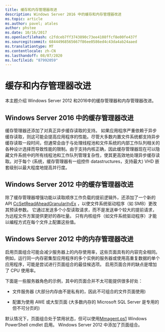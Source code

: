 ```yaml
---
title: 缓存和内存管理器改进
description: Windows Server 2016 中的缓存和内存管理器改进
ms.topic: article
ms.author: pavel; atales
author: phstee
ms.date: 10/16/2017
ms.openlocfilehash: c2fdceb7ff3743890c73ee4108ffcf8e00fe437f
ms.sourcegitcommit: 68444968565667f86ee0586ed4c43da4ab24aaed
ms.translationtype: MT
ms.contentlocale: zh-CN
ms.lasthandoff: 08/07/2020
ms.locfileid: "87992059"
---
```

# <a name="cache-and-memory-manager-improvements"></a>缓存和内存管理器改进

本主题介绍 Windows Server 2012 和2016中的缓存管理器和内存管理器改进。

## <a name="cache-manager-improvements-in-windows-server-2016"></a>Windows Server 2016 中的缓存管理器改进
缓存管理器还添加了对真正异步缓存读取的支持。
如果应用程序严重依赖于异步缓存读取，则这可能会提高应用程序的性能。尽管大多数内置文件系统都支持异步缓存读取一段时间，但通常会由于与处理线程池和文件系统的内部工作队列相关的各种设计选择而导致性能的限制。由于支持内核正确，因此缓存管理器现在可以隐藏文件系统中的所有线程池和工作队列管理复杂性，使其更高效地处理异步缓存读取。对于每个 (系统，缓存管理器有一组控件 datastructures，支持最大) VHD 嵌套级别以最大程度地提高并行度。


## <a name="cache-manager-improvements-in-windows-server-2012"></a>Windows Server 2012 中的缓存管理器改进
除了缓存管理器增强功能以读取顺序工作负载的提前逻辑外，还添加了一个新的 API [CcSetReadAheadGranularityEx](/windows-hardware/drivers/ifs/ccsetreadaheadgranularityex) ，以使文件系统驱动程序（如 SMB）更改其预读参数。 它通过发送多个小型读取请求，而不是发送单个较大的提前请求，为远程文件方案提供更好的吞吐量。 只有内核组件（如文件系统驱动程序）才能以编程方式在每个文件上配置这些值。

## <a name="memory-manager-improvements-in-windows-server-2012"></a>Windows Server 2012 中的内存管理器改进
启用页面组合可能会减少服务器上的内存使用率，这些页面具有的内容完全相同。 例如，运行同一内存密集型应用程序的多个实例的服务器或使用高重复数据的单个应用程序，可能是尝试进行页面组合的最佳候选项。 启用页面合并的缺点是增加了 CPU 使用率。

下面是一些服务器角色的示例，其中的页面合并不太可能提供很多好处：

-   文件服务器 (大部分内存由不是私有的，因此不可组合的文件页面使用) 

-   配置为使用 AWE 或大型页面 (大多数内存的 Microsoft SQL Server 是专用的但不可分页的) 

默认情况下，页面组合处于禁用状态，但可以使用[Mmagent.ps1](/powershell/module/mmagent/enable-mmagent?view=win10-ps) Windows PowerShell cmdlet 启用。 Windows Server 2012 中添加了页面组合。